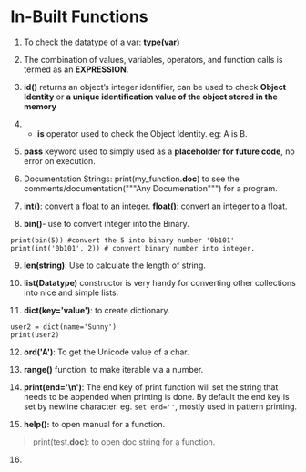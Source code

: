 # In-Built Functions

1. To check the datatype of a var: **type(var)**

2. The combination of values, variables, operators, and function calls is termed as an **EXPRESSION**.

3. **id()** returns an object’s integer identifier, can be used to check **Object Identity** or **a unique identification value of the object stored in the memory**

4. - **is** operator used to check the Object Identity. eg: A is B.

5. **pass** keyword used to simply used as a **placeholder for future code**, no error on execution.

6. Documentation Strings: print(my_function.__doc__) to see the comments/documentation("""Any Documenation""") for a program.

7. **int()**: convert a float to an integer.
   **float()**: convert an integer to a float.

8. **bin()**- use to convert integer into the Binary.
```eg.
print(bin(5)) #convert the 5 into binary number '0b101'
print(int('0b101', 2)) # convert binary number into integer.
```

9. **len(string)**: Use to calculate the length of string.

10. **list(Datatype)** constructor is very handy for converting other collections into nice and simple lists.

11. **dict(key='value')**: to create dictionary.
```
user2 = dict(name='Sunny')
print(user2)
```

12. **ord('A')**: To get the Unicode value of a char. 

13. **range()** function: to make iterable via a number.

14. **print(end='\n')**: The end key of print function will set the string that needs to be appended when printing is done. By default the end key is set by newline character.
eg. `set end=''`, mostly used in pattern printing.

15. **help():**  to open manual for a function.

> print(test.__doc__): to open doc string for a function.

16. 